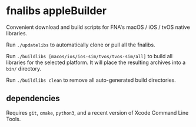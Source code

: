 # fnalibs appleBuilder
Convenient download and build scripts for FNA's macOS / iOS / tvOS native libraries.

Run `./updatelibs` to automatically clone or pull all the fnalibs.

Run `./buildlibs [macos/ios/ios-sim/tvos/tvos-sim/all]` to build all libraries for the selected platform. It will place the resulting archives into a `bin/` directory.

Run `./buildlibs clean` to remove all auto-generated build directories.

## dependencies

Requires `git`, `cmake`, `python3`, and a recent version of Xcode Command Line Tools.
